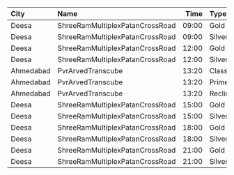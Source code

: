 | City      | Name                            |  Time | Type     | Price | Capacity | Booked |
| :-------- | :------------------------------ | ----: | :------- | ----: | -------: | -----: |
| Deesa     | ShreeRamMultiplexPatanCrossRoad | 09:00 | Gold     |   40₹ |      169 |      0 |
| Deesa     | ShreeRamMultiplexPatanCrossRoad | 09:00 | Silver   |   40₹ |       38 |      0 |
| Deesa     | ShreeRamMultiplexPatanCrossRoad | 12:00 | Gold     |  100₹ |      169 |      0 |
| Deesa     | ShreeRamMultiplexPatanCrossRoad | 12:00 | Silver   |  100₹ |       38 |      0 |
| Ahmedabad | PvrArvedTranscube               | 13:20 | Classic  |  150₹ |       36 |      0 |
| Ahmedabad | PvrArvedTranscube               | 13:20 | Prime    |  150₹ |      119 |     23 |
| Ahmedabad | PvrArvedTranscube               | 13:20 | Recliner |  300₹ |        5 |      0 |
| Deesa     | ShreeRamMultiplexPatanCrossRoad | 15:00 | Gold     |  100₹ |      169 |      0 |
| Deesa     | ShreeRamMultiplexPatanCrossRoad | 15:00 | Silver   |  100₹ |       38 |      0 |
| Deesa     | ShreeRamMultiplexPatanCrossRoad | 18:00 | Gold     |  100₹ |      169 |      0 |
| Deesa     | ShreeRamMultiplexPatanCrossRoad | 18:00 | Silver   |  100₹ |       38 |      0 |
| Deesa     | ShreeRamMultiplexPatanCrossRoad | 21:00 | Gold     |  100₹ |      169 |      0 |
| Deesa     | ShreeRamMultiplexPatanCrossRoad | 21:00 | Silver   |  100₹ |       38 |      0 |